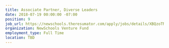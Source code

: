 ```yaml
---
title: Associate Partner, Diverse Leaders
date: 2018-07-19 00:00:00 -07:00
position: 9
job_url: https://newschools.theresumator.com/apply/jobs/details/XBQzoTNmm9?
organization: NewSchools Venture Fund
employment_type: Full Time
location: TBD
---
```


